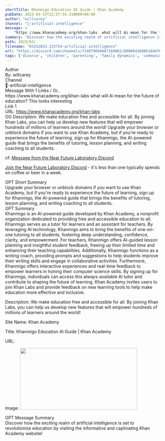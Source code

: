 ```yaml
---
shortTitle: Khanmigo Education AI Guide | Khan Academy
pubDate: 2023-03-15T22:57:54.510000+00:00
author: "willcarey"
channel: "🧰-artificial-intelligence"
message: >
    "https //www.khanacademy.org/khan-labs  what will Ai mean for the future of education? This looks interesting"
summary: "Discover how the exciting realm of artificial intelligence is set to revolutionize education by visiting the informative and captivating Khan Academy website!"
path: 2023/03/
filename: "03152023-225754-artificial-intelligence"
url: "https://discord.com/channels/724979694667169862/890004368861044766/1085698419500257310"
tags: ['divorce', 'children', 'parenting', 'family dynamics', 'communication', 'co-parenting', 'custody', 'emotional well-being', 'legal process', 'blended families']
---
```

<div class="metadata-title-header pt-3 pb-3 pl-2">Author</div>    
<div class="bg-gray-200 p-4 rounded-md mb-4">   
By: willcarey
</div>

<div class="metadata-title-header pt-3 pb-3 pl-2">Channel</div>    
<div class="bg-gray-200 p-4 rounded-md mb-4">   
🧰-artificial-intelligence</span>
</div>

<div class="metadata-title-header pt-3 pb-3 pl-2">Message  With 1 Links / Or..</div>    
<div class="human-content-container">  



<div class="mb-4" style="font-family: var(--font-family-peak);">https //www.khanacademy.org/khan-labs  what will Ai mean for the future of education? This looks interesting</div>

<div class="">Link 1</div> 
<div class="">URL: <a href="https://www.khanacademy.org/khan-labs">https://www.khanacademy.org/khan-labs</a></div>
OG Description: We make education free and accessible for all. By joining Khan Labs, you can help us develop new features that will empower hundreds of millions of learners around the world!  <!-- Example: Display each item in a paragraph -->
Upgrade your browser or unblock domains if you want to use Khan Academy, but if you're ready to experience the future of learning, sign up for Khanmigo, the AI-powered guide that brings the benefits of tutoring, lesson planning, and writing coaching to all students.



<!-- 
URL: https://www.khanacademy.org/khan-labs
Description We make education free and accessible for all. By joining Khan Labs, you can help us develop new features that will empower hundreds of millions of learners around the world!
 -->
</div>



cf: <a href="">Message from the Near Future Laboratory Discord</a>

<a href="">Join the Near Future Laboratory Discord</a> - it's less than one typically spends on coffee or beer in a week. 



<div class="metadata-title-header pt-3 pb-3 pl-2">GPT Short Summary</div>
<div class="robot-content-container">
Upgrade your browser or unblock domains if you want to use Khan Academy, but if you're ready to experience the future of learning, sign up for Khanmigo, the AI-powered guide that brings the benefits of tutoring, lesson planning, and writing coaching to all students.
</div>

<div class="metadata-title-header pt-3 pb-3 pl-2">GPT Summary</div>
<div class="robot-content-container">
Khanmigo is an AI-powered guide developed by Khan Academy, a nonprofit organization dedicated to providing free and accessible education to all. Khanmigo serves as a tutor for learners and an assistant for teachers. By leveraging AI technology, Khanmigo aims to bring the benefits of one-on-one tutoring to all students, fostering deep understanding, confidence, clarity, and empowerment. For teachers, Khanmigo offers AI-guided lesson planning and insightful student feedback, freeing up their limited time and enhancing their teaching capabilities. Additionally, Khanmigo functions as a writing coach, providing prompts and suggestions to help students improve their writing skills and engage in collaborative activities. Furthermore, Khanmigo offers interactive experiences and real-time feedback to empower learners in honing their computer science skills. By signing up for Khanmigo, individuals can access this always-available AI tutor and contribute to shaping the future of learning. Khan Academy invites users to join Khan Labs and provide feedback on new learning tools to help make education more effective and inclusive.
</div>

<!-- Summary:  To use Khan Academy you need to upgrade to another web browser . If you're behind a web filter, please make sure that the domains *.kastatic.org and *.kasandbox.org are unblocked . -->

<!-- ['divorce', 'children', 'parenting', 'family dynamics', 'communication', 'co-parenting', 'custody', 'emotional well-being', 'legal process', 'blended families'] -->

<!-- <div class="bg-gray-400"> {'og:site_name': 'Khan Academy', 'og:type': 'non_profit', 'og:title': 'Khanmigo Education AI Guide | Khan Academy', 'og:description': 'We make education free and accessible for all. By joining Khan Labs, you can help us develop new features that will empower hundreds of millions of learners around the world!', 'og:image:width': '381', 'og:image:height': '200', 'og:image': 'https://cdn.kastatic.org/images/khan-logo-dark-background-2.png'} </div> -->

Description: We make education free and accessible for all. By joining Khan Labs, you can help us develop new features that will empower hundreds of millions of learners around the world!

Site Name: Khan Academy

Title: Khanmigo Education AI Guide | Khan Academy

URL: 

Image: <img src="https://cdn.kastatic.org/images/khan-logo-dark-background-2.png" width="381" height="200"/>




<div class="metadata-title-header pt-3 pb-3 pl-2">GPT Message Summary</div>    
<div class="robot-content-container">
Discover how the exciting realm of artificial intelligence is set to revolutionize education by visiting the informative and captivating Khan Academy website!
</div>
</div>